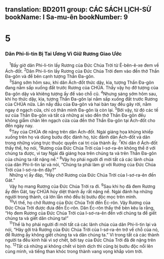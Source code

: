 translation: BD2011
group: CÁC SÁCH LỊCH-SỬ
bookName: I Sa-mu-ên 
bookNumber: 9
-------

<div class="title"><h1>5</h1><h3>Dân Phi-li-tin Bị Tai Ương Vì Giữ Rương Giao Ước</h3></div>
<span class="verse 1sa_5_1"> <sup>1</sup>Bấy giờ dân Phi-li-tin lấy Rương của Ðức Chúa Trời từ Ê-bên-ê-xe đem về Ách-đốt. </span>
<span class="verse 1sa_5_2"><sup>2</sup>Dân Phi-li-tin lấy Rương của Ðức Chúa Trời đem vào đền thờ Thần Ða-gôn và để bên cạnh tượng Thần Ða-gôn.<br/></span>
<span class="verse 1sa_5_3"> <sup>3</sup>Sáng sớm hôm sau, khi dân Ách-đốt thức dậy, kìa, tượng Thần Ða-gôn đang nằm sấp xuống đất trước Rương của CHÚA. Thấy vậy họ đỡ tượng của Ða-gôn dậy và khiêng tượng ấy để vào chỗ cũ. </span>
<span class="verse 1sa_5_4"><sup>4</sup>Nhưng sáng sớm hôm sau, khi họ thức dậy, kìa, tượng Thần Ða-gôn lại nằm sấp xuống đất trước Rương của CHÚA nữa. Lần nầy đầu của Ða-gôn và hai bàn tay đều gãy rời, nằm ngay ở ngạch cửa, chỉ có thân mình Ða-gôn là còn lại. </span>
<span class="verse 1sa_5_5"><sup>5</sup>Bởi vậy, từ đó các tế sư của Thần Ða-gôn và tất cả những ai vào đền thờ Thần Ða-gôn đều không giẫm chân lên ngạch cửa của đền thờ Thần Ða-gôn tại Ách-đốt cho đến ngày nay.<br/></span>
<span class="verse 1sa_5_6"> <sup>6</sup>Tay của CHÚA đè nặng trên dân Ách-đốt. Ngài giáng họa khủng khiếp xuống trên họ và dùng bướu độc đánh họ, tức đánh dân Ách-đốt và dân trong những vùng trực thuộc quyền cai trị của thành ấy. </span>
<span class="verse 1sa_5_7"><sup>7</sup>Khi dân ở Ách-đốt thấy thế, họ nói, “Rương của Ðức Chúa Trời của I-sơ-ra-ên không thể ở với chúng ta được, vì tay Ngài đã giáng họa trên chúng ta và trên Thần Ða-gôn của chúng ta rất nặng nề.” </span>
<span class="verse 1sa_5_8"><sup>8</sup>Vậy họ phái người đi mời tất cả các lãnh chúa của dân Phi-li-tin lại và nói, “Chúng ta phải làm gì với Rương của Ðức Chúa Trời của I-sơ-ra-ên đây?”<br/> Những vị ấy đáp, “Hãy chở Rương của Ðức Chúa Trời của I-sơ-ra-ên đến Gát.”<br/> Vậy họ mang Rương của Ðức Chúa Trời ra đi. </span>
<span class="verse 1sa_5_9"><sup>9</sup>Sau khi họ đã đem Rương ấy đến Gát, tay CHÚA hủy diệt thành ấy rất nặng nề. Ngài đánh hạ những người trong thành, cả lớn lẫn nhỏ đều bị bướu độc mọc trên mình.<br/></span>
<span class="verse 1sa_5_10"> <sup>10</sup>Vì thế, họ chở Rương của Ðức Chúa Trời đến Éc-rôn. Vậy Rương của Ðức Chúa Trời được đưa đến Éc-rôn. Dân Éc-rôn thấy thế bèn kêu la rằng, “Họ đem Rương của Ðức Chúa Trời của I-sơ-ra-ên đến với chúng ta để giết chúng ta và giết dân chúng ta!”<br/></span>
<span class="verse 1sa_5_11"> <sup>11</sup>Thế là họ phái người đi mời tất cả các lãnh chúa của dân Phi-li-tin lại và nói, “Hãy gởi trả Rương của Ðức Chúa Trời của I-sơ-ra-ên trở về chỗ của nó, để Rương ấy không giết chúng ta và dân chúng ta.” Vì trong tất cả các thành người ta đều kinh hãi vì sợ chết, bởi tay của Ðức Chúa Trời đã đè nặng trên họ. </span>
<span class="verse 1sa_5_12"><sup>12</sup>Tất cả những ai không chết vì bịnh dịch thì cũng bị bướu độc nổi lên cùng mình, và tiếng than khóc trong thành vang vọng khắp vòm trời.<br/></span>
